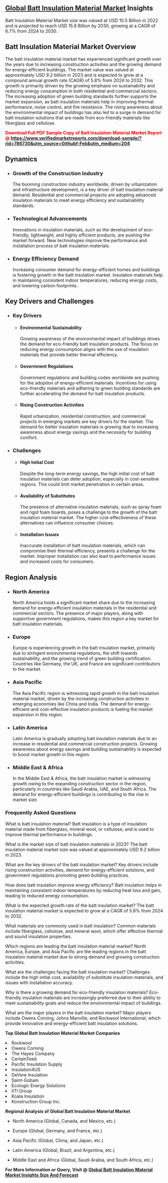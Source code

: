 <h2><a href="https://www.verifiedmarketreports.com/download-sample/?rid=786730&amp;utm_source=Githubf&amp;utm_medium=204" target="_blank">Global Batt Insulation Material Market</a> Insights</h2><p>Batt Insulation Material Market size was valued at USD 10.5 Billion in 2022 and is projected to reach USD 15.8 Billion by 2030, growing at a CAGR of 6.7% from 2024 to 2030.</p><p><h2>Batt Insulation Material Market Overview</h2> <p>The batt insulation material market has experienced significant growth over the years due to increasing construction activities and the growing demand for energy-efficient buildings. The market value was valued at approximately USD 9.2 billion in 2023 and is expected to grow at a compound annual growth rate (CAGR) of 5.8% from 2024 to 2032. This growth is primarily driven by the growing emphasis on sustainability and reducing energy consumption in both residential and commercial sectors. The increasing adoption of green building standards further supports the market expansion, as batt insulation materials help in improving thermal performance, noise control, and fire resistance. The rising awareness about the environmental impact of buildings has also led to a surge in demand for batt insulation solutions that are made from eco-friendly materials like fiberglass and cellulose.</p> <p><strong><p><span class=""><span style="color: #ff0000;"><strong>Download Full PDF Sample Copy of Batt Insulation Material Market Report</strong> @ </span><a href="https://www.verifiedmarketreports.com/download-sample/?rid=786730&amp;utm_source=Githubf-Feb&amp;utm_medium=204" target="_blank">https://www.verifiedmarketreports.com/download-sample/?rid=786730&amp;utm_source=Githubf-Feb&amp;utm_medium=204</a></span></p></strong></p> <h2>Dynamics</h2> <ul> <li><h3>Growth of the Construction Industry</h3> The booming construction industry worldwide, driven by urbanization and infrastructure development, is a key driver of batt insulation material demand. Residential and commercial projects are adopting advanced insulation materials to meet energy efficiency and sustainability standards.</li> <li><h3>Technological Advancements</h3> Innovations in insulation materials, such as the development of eco-friendly, lightweight, and highly efficient products, are pushing the market forward. New technologies improve the performance and installation process of batt insulation materials.</li> <li><h3>Energy Efficiency Demand</h3> Increasing consumer demand for energy-efficient homes and buildings is fostering growth in the batt insulation market. Insulation materials help in maintaining consistent indoor temperatures, reducing energy costs, and lowering carbon footprints.</li> </ul> <h2>Key Drivers and Challenges</h2> <ul> <li><h3>Key Drivers</h3> <ul> <li><h4>Environmental Sustainability</h4> Growing awareness of the environmental impact of buildings drives the demand for eco-friendly batt insulation products. The focus on reducing energy consumption aligns with the use of insulation materials that provide better thermal efficiency.</li> <li><h4>Government Regulations</h4> Government regulations and building codes worldwide are pushing for the adoption of energy-efficient materials. Incentives for using eco-friendly materials and adhering to green building standards are further accelerating the demand for batt insulation products.</li> <li><h4>Rising Construction Activities</h4> Rapid urbanization, residential construction, and commercial projects in emerging markets are key drivers for the market. The demand for better insulation materials is growing due to increasing awareness about energy savings and the necessity for building comfort.</li> </ul> </li> <li><h3>Challenges</h3> <ul> <li><h4>High Initial Cost</h4> Despite the long-term energy savings, the high initial cost of batt insulation materials can deter adoption, especially in cost-sensitive regions. This could limit market penetration in certain areas.</li> <li><h4>Availability of Substitutes</h4> The presence of alternative insulation materials, such as spray foam and rigid foam boards, poses a challenge to the growth of the batt insulation material market. The higher cost-effectiveness of these alternatives can influence consumer choices.</li> <li><h4>Installation Issues</h4> Inaccurate installation of batt insulation materials, which can compromise their thermal efficiency, presents a challenge for the market. Improper installation can also lead to performance issues and increased costs for consumers.</li> </ul> </li> </ul> <h2>Region Analysis</h2> <ul> <li><h3>North America</h3> North America holds a significant market share due to the increasing demand for energy-efficient insulation materials in the residential and commercial sectors. The presence of major players, along with supportive government regulations, makes this region a key market for batt insulation materials.</li> <li><h3>Europe</h3> Europe is experiencing growth in the batt insulation market, primarily due to stringent environmental regulations, the shift towards sustainability, and the growing trend of green building certification. Countries like Germany, the UK, and France are significant contributors to the market.</li> <li><h3>Asia Pacific</h3> The Asia Pacific region is witnessing rapid growth in the batt insulation material market, driven by the increasing construction activities in emerging economies like China and India. The demand for energy-efficient and cost-effective insulation products is fueling the market expansion in this region.</li> <li><h3>Latin America</h3> Latin America is gradually adopting batt insulation materials due to an increase in residential and commercial construction projects. Growing awareness about energy savings and building sustainability is expected to boost market growth in this region.</li> <li><h3>Middle East & Africa</h3> In the Middle East & Africa, the batt insulation market is witnessing growth owing to the expanding construction sector in the region, particularly in countries like Saudi Arabia, UAE, and South Africa. The demand for energy-efficient buildings is contributing to the rise in market size.</li> </ul> <h3>Frequently Asked Questions</h3> <p>What is batt insulation material? Batt insulation is a type of insulation material made from fiberglass, mineral wool, or cellulose, and is used to improve thermal performance in buildings.</p> <p>What is the market size of batt insulation materials in 2023? The batt insulation material market size was valued at approximately USD 9.2 billion in 2023.</p> <p>What are the key drivers of the batt insulation market? Key drivers include rising construction activities, demand for energy-efficient solutions, and government regulations promoting green building practices.</p> <p>How does batt insulation improve energy efficiency? Batt insulation helps in maintaining consistent indoor temperatures by reducing heat loss and gain, leading to reduced energy consumption.</p> <p>What is the expected growth rate of the batt insulation market? The batt insulation material market is expected to grow at a CAGR of 5.8% from 2024 to 2032.</p> <p>What materials are commonly used in batt insulation? Common materials include fiberglass, cellulose, and mineral wool, which offer effective thermal and sound insulation properties.</p> <p>Which regions are leading the batt insulation material market? North America, Europe, and Asia Pacific are the leading regions in the batt insulation material market due to strong demand and growing construction activities.</p> <p>What are the challenges facing the batt insulation market? Challenges include the high initial cost, availability of substitute insulation materials, and issues with installation accuracy.</p> <p>Why is there a growing demand for eco-friendly insulation materials? Eco-friendly insulation materials are increasingly preferred due to their ability to meet sustainability goals and reduce the environmental impact of buildings.</p> <p>What are the major players in the batt insulation market? Major players include Owens Corning, Johns Manville, and Rockwool International, which provide innovative and energy-efficient batt insulation solutions.</p> </p><p><strong>Top Global Batt Insulation Material Market Companies</strong></p><div data-test-id=""><p><li>Rockwool</li><li> Owens Corning</li><li> The Hayes Company</li><li> CertainTeed</li><li> Pacific Insulation Supply</li><li> Insulation4US</li><li> DeVere Insulation</li><li> Saint-Gobain</li><li> Ecologic Energy Solutions</li><li> IITI Group</li><li> Koala Insulation</li><li> Konstruction Group Inc.</li></p><div><strong>Regional Analysis of&nbsp;Global Batt Insulation Material Market</strong></div><ul><li dir="ltr"><p dir="ltr">North America&nbsp;(Global, Canada, and Mexico, etc.)</p></li><li dir="ltr"><p dir="ltr">Europe (Global, Germany, and France, etc.)</p></li><li dir="ltr"><p dir="ltr">Asia Pacific&nbsp;(Global, China, and Japan, etc.)</p></li><li dir="ltr"><p dir="ltr">Latin America&nbsp;(Global, Brazil, and Argentina, etc.)</p></li><li dir="ltr">Middle East and Africa&nbsp;(Global, Saudi Arabia, and South Africa, etc.)</li></ul><p><strong>For More Information or Query, Visit @&nbsp;</strong><strong><a href="https://www.verifiedmarketreports.com/product/batt-insulation-material-market/?utm_source=Githubf&amp;utm_medium=204" target="_blank">Global Batt Insulation Material Market Insights Size And Forecast</a></strong></p></div>
